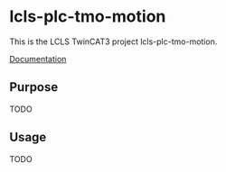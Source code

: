 # lcls-plc-tmo-motion

This is the LCLS TwinCAT3 project lcls-plc-tmo-motion.

[Documentation](https://pcdshub.github.io/lcls-plc-tmo-motion)

## Purpose

TODO

## Usage

TODO
